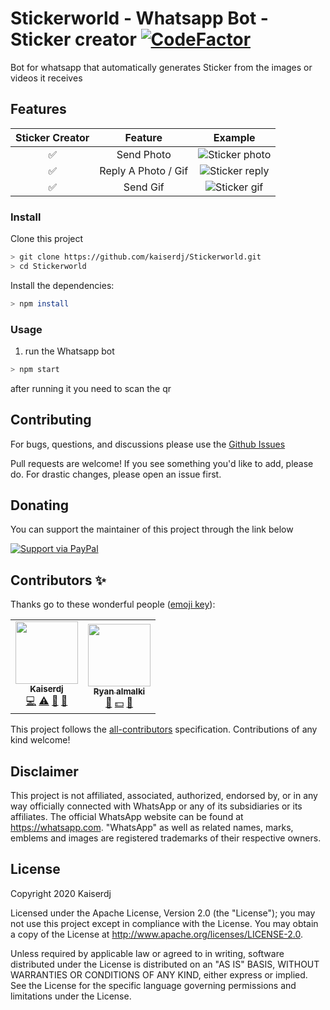 # Stickerworld - Whatsapp Bot - Sticker creator [![CodeFactor](https://www.codefactor.io/repository/github/kaiserdj/stickerworld/badge)](https://www.codefactor.io/repository/github/kaiserdj/stickerworld)
Bot for whatsapp that automatically generates Sticker from the images or videos it receives

## Features

| Sticker Creator |                Feature           |                                                         Example                                                     |
| :-----------: | :--------------------------------: | :-----------------------------------------------------------------------------------------------------------------: |
|       ✅       | Send Photo                       |![Sticker photo](https://user-images.githubusercontent.com/5487950/97725908-fde28c80-1ace-11eb-9f7b-7cb1fc9063b9.gif)|
|       ✅       | Reply A Photo / Gif              |![Sticker reply](https://user-images.githubusercontent.com/5487950/97725958-0aff7b80-1acf-11eb-8987-be41f35497ee.gif)|
|       ✅       | Send Gif                         |![Sticker gif](https://user-images.githubusercontent.com/5487950/97725988-12bf2000-1acf-11eb-86b4-7e9522d89069.gif)  |

### Install
Clone this project

```bash
> git clone https://github.com/kaiserdj/Stickerworld.git
> cd Stickerworld
```

Install the dependencies:

```bash
> npm install
```

### Usage
1. run the Whatsapp bot

```bash
> npm start
```

after running it you need to scan the qr

## Contributing

For bugs, questions, and discussions please use the [Github Issues](https://github.com/kaiserdj/Stickerworld/issues)

Pull requests are welcome! If you see something you'd like to add, please do. For drastic changes, please open an issue first.

## Donating

You can support the maintainer of this project through the link below

[![Support via PayPal](https://cdn.rawgit.com/twolfson/paypal-github-button/1.0.0/dist/button.svg)](https://www.paypal.me/kaiserdj/)

## Contributors ✨

Thanks go to these wonderful people ([emoji key](https://allcontributors.org/docs/en/emoji-key)):

<!-- ALL-CONTRIBUTORS-LIST:START - Do not remove or modify this section -->
<!-- prettier-ignore-start -->
<!-- markdownlint-disable -->
<table>
  <tr>
    <td align="center"><a href="http://kaiserdj.github.io"><img src="https://avatars2.githubusercontent.com/u/5487950?v=4" width="100px;" alt=""/><br /><sub><b>Kaiserdj</b></sub></a><br /><a href="https://github.com/kaiserdj/Stickerworld/commits?author=kaiserdj" title="Code">💻</a> <a href="https://github.com/kaiserdj/Stickerworld/commits?author=kaiserdj" title="Tests">⚠️</a> <a href="#projectManagement-kaiserdj" title="Project Management">📆</a> <a href="#tool-kaiserdj" title="Tools">🔧</a></td>
    <td align="center"><a href="https://github.com/ry2n711"><img src="https://avatars1.githubusercontent.com/u/36896768?v=4" width="100px;" alt=""/><br /><sub><b>Ryan almalki</b></sub></a><br /><a href="#ideas-ry2n711" title="Ideas, Planning, & Feedback">🤔</a> <a href="#financial-ry2n711" title="Financial">💵</a> <a href="#design-ry2n711" title="Design">🎨</a></td>
  </tr>
</table>

<!-- markdownlint-enable -->
<!-- prettier-ignore-end -->
<!-- ALL-CONTRIBUTORS-LIST:END -->

This project follows the [all-contributors](https://github.com/all-contributors/all-contributors) specification. Contributions of any kind welcome!

## Disclaimer

This project is not affiliated, associated, authorized, endorsed by, or in any way officially connected with WhatsApp or any of its subsidiaries or its affiliates. The official WhatsApp website can be found at https://whatsapp.com. "WhatsApp" as well as related names, marks, emblems and images are registered trademarks of their respective owners.

## License

Copyright 2020 Kaiserdj

Licensed under the Apache License, Version 2.0 (the "License");
you may not use this project except in compliance with the License.
You may obtain a copy of the License at http://www.apache.org/licenses/LICENSE-2.0.

Unless required by applicable law or agreed to in writing, software
distributed under the License is distributed on an "AS IS" BASIS,
WITHOUT WARRANTIES OR CONDITIONS OF ANY KIND, either express or implied.
See the License for the specific language governing permissions and
limitations under the License.
